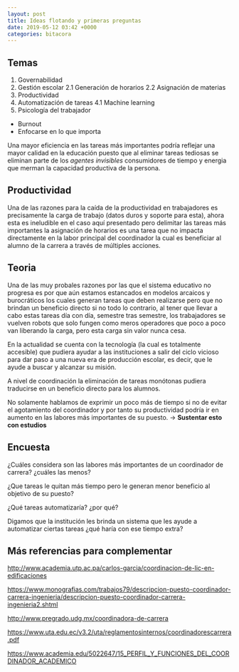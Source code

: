 ```yaml
---
layout: post
title: Ideas flotando y primeras preguntas
date: 2019-05-12 03:42 +0000
categories: bitacora
---
```


## Temas

1. Governabilidad
2. Gestión escolar
 2.1 Generación de horarios 
 2.2 Asignación de materias
3. Productividad
4. Automatización de tareas
  4.1 Machine learning
5. Psicología del trabajador
  - Burnout
  - Enfocarse en lo que importa

Una mayor eficiencia en las tareas más importantes podría reflejar una mayor calidad en la educación puesto que al eliminar tareas tediosas se eliminan parte de los _agentes invisibles_ consumidores de tiempo y energia que merman la capacidad productiva de la persona.

## Productividad

Una de las razones para la caída de la productividad en trabajadores es precisamente la carga de trabajo (datos duros y soporte para esta), ahora esta es ineludible en el caso aquí presentado pero delimitar las tareas más importantes la asignación de horarios es una tarea que no impacta directamente en la labor principal del coordinador la cual es beneficiar al alumno de la carrera a través de múltiples acciones.

## Teoria

Una de las muy probales razones  por las que el sistema educativo no progresa es por que aún estamos estancados en modelos arcaicos y burocráticos los cuales generan tareas que deben realizarse pero que no brindan un beneficio directo si no todo lo contrario, al tener que llevar a cabo estas tareas día con día, semestre tras semestre, los trabajadores se vuelven robots que solo fungen como meros operadores que poco a poco van liberando la carga, pero esta carga sin valor nunca cesa.

En la actualidad se cuenta con la tecnología (la cual es totalmente accesible) que pudiera ayudar a las instituciones a salir del ciclo vicioso para dar paso a una nueva era de producción escolar, es decir, que le ayude a buscar y alcanzar su misión.

A nivel de coordinación la eliminación de tareas monótonas pudiera traducirse en un beneficio directo para los alumnos.

No solamente hablamos de exprimir un poco más de tiempo si no de evitar el agotamiento del coordinador y por tanto su productividad podría ir en aumento en las labores más importantes de su puesto. -> __Sustentar esto con estudios__


## Encuesta

¿Cuáles considera son las labores más importantes de un coordinador de carrera? ¿cuáles las menos?

¿Que tareas le quitan más tiempo pero le generan menor beneficio al objetivo de su puesto?

¿Qué tareas automatizaría? ¿por qué?

Digamos que la institución les brinda un sistema que les ayude a automatizar ciertas tareas ¿qué haría con ese tiempo extra?


## Más referencias para complementar

http://www.academia.utp.ac.pa/carlos-garcia/coordinacion-de-lic-en-edificaciones

https://www.monografias.com/trabajos79/descripcion-puesto-coordinador-carrera-ingenieria/descripcion-puesto-coordinador-carrera-ingenieria2.shtml

http://www.pregrado.udg.mx/coordinadora-de-carrera

https://www.uta.edu.ec/v3.2/uta/reglamentosinternos/coordinadorescarrera.pdf

https://www.academia.edu/5022647/15_PERFIL_Y_FUNCIONES_DEL_COORDINADOR_ACADEMICO
